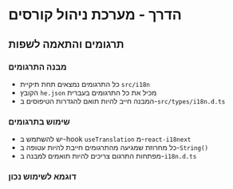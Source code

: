 # הדרך - מערכת ניהול קורסים

## תרגומים והתאמה לשפות

### מבנה התרגומים
- כל התרגומים נמצאים תחת תיקיית `src/i18n`
- הקובץ `he.json` מכיל את כל התרגומים בעברית
- המבנה חייב להיות תואם להגדרות הטיפוסים ב-`src/types/i18n.d.ts`

### שימוש בתרגומים
- יש להשתמש ב-hook `useTranslation` מ-`react-i18next`
- כל מחרוזת שמגיעה מהתרגומים חייבת להיות עטופה ב-`String()`
- מפתחות התרגום צריכים להיות תואמים למבנה ב-`i18n.d.ts`

### דוגמא לשימוש נכון